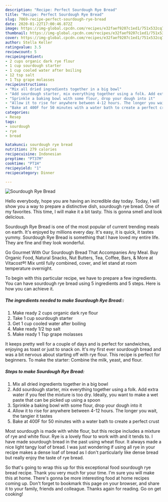```yaml
---
description: "Recipe: Perfect Sourdough Rye Bread"
title: "Recipe: Perfect Sourdough Rye Bread"
slug: 7069-recipe-perfect-sourdough-rye-bread
date: 2020-01-22T17:00:46.872Z
image: https://img-global.cpcdn.com/recipes/e32faef9207c1ed1/751x532cq70/sourdough-rye-bread-recipe-main-photo.jpg
thumbnail: https://img-global.cpcdn.com/recipes/e32faef9207c1ed1/751x532cq70/sourdough-rye-bread-recipe-main-photo.jpg
cover: https://img-global.cpcdn.com/recipes/e32faef9207c1ed1/751x532cq70/sourdough-rye-bread-recipe-main-photo.jpg
author: Stella Keller
ratingvalue: 3.5
reviewcount: 5
recipeingredient:
- 2 cups organic dark rye flour
- 1 cup sourdough starter
- 1 cup cooled water after boiling
- 12 tsp salt
- 1 Tsp grape molasses
recipeinstructions:
- "Mix all dried ingredients together in a big bowl"
- "Add sourdough starter, mix everything together using a folk. Add extra water if you feel the mixture is too dry. Ideally, you want to make a wet paste that can be picked up using a spoon"
- "Sprinkle a baking bowl with some flour, drop your dough into it"
- "Allow it to rise for anywhere between 4-12 hours. The longer you wait, the tangier it tastes"
- "Bake at 400F for 50 minutes with a water bath to create a perfect crust"
categories:
- Resep
tags:
- sourdough
- rye
- bread

katakunci: sourdough rye bread
nutrition: 279 calories
recipecuisine: Indonesian
preptime: "PT37M"
cooktime: "PT1H"
recipeyield: "1"
recipecategory: Dinner

---
```



![Sourdough Rye Bread](https://img-global.cpcdn.com/recipes/e32faef9207c1ed1/751x532cq70/sourdough-rye-bread-recipe-main-photo.jpg)

Hello everybody, hope you are having an incredible day today. Today, I will show you a way to prepare a distinctive dish, sourdough rye bread. One of my favorites. This time, I will make it a bit tasty. This is gonna smell and look delicious.

Sourdough Rye Bread is one of the most popular of current trending meals on earth. It's enjoyed by millions every day. It's easy, it is quick, it tastes yummy. Sourdough Rye Bread is something that I have loved my entire life. They are fine and they look wonderful.

Go Gourmet With Our Sourdough Bread That Accompanies Any Meal. Buy Organic Food, Natural Snacks, Nut Butters, Tea, Coffee, Bars, &amp; More at Vitacost®! Mix until fully combined, cover, and let stand at room temperature overnight.


To begin with this particular recipe, we have to prepare a few ingredients. You can have sourdough rye bread using 5 ingredients and 5 steps. Here is how you can achieve it.

##### The ingredients needed to make Sourdough Rye Bread::

1. Make ready 2 cups organic dark rye flour
1. Take 1 cup sourdough starter
1. Get 1 cup cooled water after boiling
1. Make ready 1/2 tsp salt
1. Make ready 1 Tsp grape molasses


It keeps pretty well for a couple of days and is perfect for sandwiches, enjoying as toast or just to snack on. It&#39;s my first ever sourdough bread and was a bit nervous about starting off with rye flour. This recipe is perfect for beginners. To make the starter: Combine the milk, yeast, and flour. 

##### Steps to make Sourdough Rye Bread:

1. Mix all dried ingredients together in a big bowl
1. Add sourdough starter, mix everything together using a folk. Add extra water if you feel the mixture is too dry. Ideally, you want to make a wet paste that can be picked up using a spoon
1. Sprinkle a baking bowl with some flour, drop your dough into it
1. Allow it to rise for anywhere between 4-12 hours. The longer you wait, the tangier it tastes
1. Bake at 400F for 50 minutes with a water bath to create a perfect crust


Most sourdough is made with white flour, but this recipe includes a mixture of rye and white flour. Rye is a lovely flour to work with and it tends to. I have made sourdough bread in the past using wheat flour. It always made a nice light tangy loaf of bread. I was just wondering if using all rye in your recipe makes a dense loaf of bread as I don&#39;t particularly like dense bread but really enjoy the taste of rye bread. 

So that's going to wrap this up for this exceptional food sourdough rye bread recipe. Thank you very much for your time. I'm sure you will make this at home. There's gonna be more interesting food at home recipes coming up. Don't forget to bookmark this page on your browser, and share it to your family, friends and colleague. Thanks again for reading. Go on get cooking!
